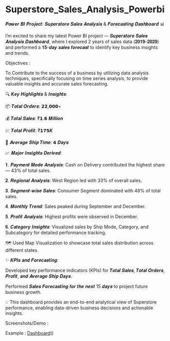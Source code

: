 # Superstore_Sales_Analysis_Powerbi

 𝑷𝒐𝒘𝒆𝒓 𝑩𝑰 𝑷𝒓𝒐𝒋𝒆𝒄𝒕: 𝑺𝒖𝒑𝒆𝒓𝒔𝒕𝒐𝒓𝒆 𝑺𝒂𝒍𝒆𝒔 𝑨𝒏𝒂𝒍𝒚𝒔𝒊𝒔 & 𝑭𝒐𝒓𝒆𝒄𝒂𝒔𝒕𝒊𝒏𝒈 𝑫𝒂𝒔𝒉𝒃𝒐𝒂𝒓𝒅 📊

I’m excited to share my latest Power BI project — 𝑺𝒖𝒑𝒆𝒓𝒔𝒕𝒐𝒓𝒆 𝑺𝒂𝒍𝒆𝒔 𝑨𝒏𝒂𝒍𝒚𝒔𝒊𝒔 𝑫𝒂𝒔𝒉𝒃𝒐𝒂𝒓𝒅, where I explored 2 years of sales data (𝟐𝟎𝟏𝟗–𝟐𝟎𝟐𝟎) and performed a 𝟏𝟓-𝒅𝒂𝒚 𝒔𝒂𝒍𝒆𝒔 𝒇𝒐𝒓𝒆𝒄𝒂𝒔𝒕 to identify key business insights and trends.


Objectives :

To Contribute to the success of a business by utilizing data analysis techniques, specifically focusing on time series analysis, to provide valuable insights and accurate sales forecasting.


🔍 𝑲𝒆𝒚 𝑯𝒊𝒈𝒉𝒍𝒊𝒈𝒉𝒕𝒔 & 𝑰𝒏𝒔𝒊𝒈𝒉𝒕𝒔:

📦 𝑻𝒐𝒕𝒂𝒍 𝑶𝒓𝒅𝒆𝒓𝒔: 𝟮𝟮,𝟬𝟬𝟬+

💰 𝑻𝒐𝒕𝒂𝒍 𝑺𝒂𝒍𝒆𝒔: ₹𝟭.𝟲  𝑴𝒊𝒍𝒍𝒊𝒐𝒏

💹 𝑻𝒐𝒕𝒂𝒍 𝑷𝒓𝒐𝒇𝒊𝒕: ₹𝟭𝟳𝟱𝑲

🚚 𝑨𝒗𝒆𝒓𝒂𝒈𝒆 𝑺𝒉𝒊𝒑 𝑻𝒊𝒎𝒆: 𝟰 𝑫𝒂𝒚𝒔



📈 𝑴𝒂𝒋𝒐𝒓 𝑰𝒏𝒔𝒊𝒈𝒉𝒕𝒔 𝑫𝒆𝒓𝒊𝒗𝒆𝒅:

 𝟏. 𝑷𝒂𝒚𝒎𝒆𝒏𝒕 𝑴𝒐𝒅𝒆 𝑨𝒏𝒂𝒍𝒚𝒔𝒊𝒔: Cash on Delivery contributed the highest share — 43% of total sales.


𝟐. 𝑹𝒆𝒈𝒊𝒐𝒏𝒂𝒍 𝑨𝒏𝒂𝒍𝒚𝒔𝒊𝒔: West Region led with 33% of overall sales.


𝟑. 𝑺𝒆𝒈𝒎𝒆𝒏𝒕-𝒘𝒊𝒔𝒆 𝑺𝒂𝒍𝒆𝒔: Consumer Segment dominated with 48% of total sales.


𝟒. 𝑴𝒐𝒏𝒕𝒉𝒍𝒚 𝑻𝒓𝒆𝒏𝒅: Sales peaked during September and December.


𝟓. 𝑷𝒓𝒐𝒇𝒊𝒕 𝑨𝒏𝒂𝒍𝒚𝒔𝒊𝒔: Highest profits were observed in December.


𝟔. 𝑪𝒂𝒕𝒆𝒈𝒐𝒓𝒚 𝑰𝒏𝒔𝒊𝒈𝒉𝒕𝒔:  Visualized sales by Ship Mode, Category, and Subcategory for detailed performance tracking.


🗺️ Used Map Visualization to showcase total sales distribution across different states.


✨ 𝑲𝑷𝑰𝒔 𝒂𝒏𝒅 𝑭𝒐𝒓𝒆𝒄𝒂𝒔𝒕𝒊𝒏𝒈:

Developed key performance indicators (KPIs) for 𝑻𝒐𝒕𝒂𝒍 𝑺𝒂𝒍𝒆𝒔, 𝑻𝒐𝒕𝒂𝒍 𝑶𝒓𝒅𝒆𝒓𝒔, 𝑷𝒓𝒐𝒇𝒊𝒕, 𝒂𝒏𝒅 𝑨𝒗𝒆𝒓𝒂𝒈𝒆 𝑺𝒉𝒊𝒑 𝑫𝒂𝒚𝒔.

 Performed 𝑺𝒂𝒍𝒆𝒔 𝑭𝒐𝒓𝒆𝒄𝒂𝒔𝒕𝒊𝒏𝒈 𝒇𝒐𝒓 𝒕𝒉𝒆 𝒏𝒆𝒙𝒕 15 𝒅𝒂𝒚𝒔 to project future business growth.

💡 This dashboard provides an end-to-end analytical view of Superstore performance, enabling data-driven business decisions and actionable insights.

Screenshots/Demo :

Example : [Dashboard](https://github.com/Summitra/Superstore_Sales_Analysis_Powerbi/commit/1cc4428a6a57da219d34cc2b745bbb7eeff21e78)()

